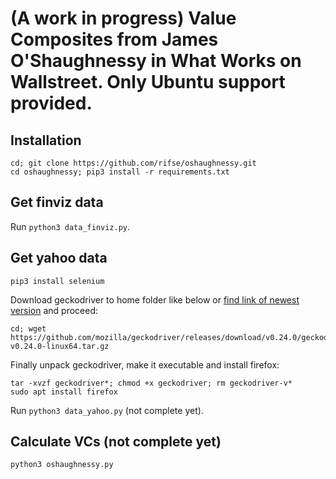 # (A work in progress) Value Composites from James O'Shaughnessy in What Works on Wallstreet. Only Ubuntu support provided.
## Installation
```shell
cd; git clone https://github.com/rifse/oshaughnessy.git
cd oshaughnessy; pip3 install -r requirements.txt
```
## Get finviz data
Run `python3 data_finviz.py`.

## Get yahoo data
```shell
pip3 install selenium
```
Download geckodriver to home folder like below or [find link of newest version](https://github.com/mozilla/geckodriver/releases) and proceed:
```shell
cd; wget https://github.com/mozilla/geckodriver/releases/download/v0.24.0/geckodriver-v0.24.0-linux64.tar.gz
```
Finally unpack geckodriver, make it executable and install firefox:
```shell
tar -xvzf geckodriver*; chmod +x geckodriver; rm geckodriver-v*
sudo apt install firefox
```
Run `python3 data_yahoo.py` (not complete yet).

## Calculate VCs (not complete yet)
```shell
python3 oshaughnessy.py
```
